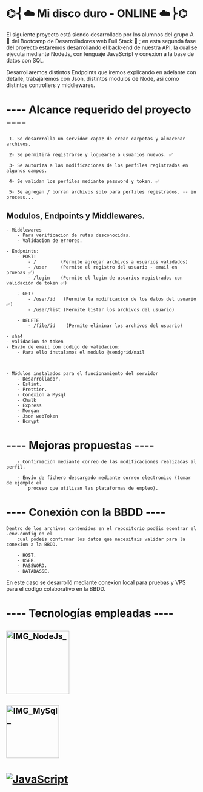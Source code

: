#                                                       ⌬⎨☁️ Mi disco duro - ONLINE ☁️⎬⌬

El siguiente proyecto está siendo desarrollado por los alumnos del grupo A 📝 del Bootcamp de
Desarrolladores web Full Stack 👾 ; en esta segunda fase del proyecto estaremos desarrollando
el back-end de nuestra API, la cual se ejecuta mediante NodeJs, con lenguaje JavaScript y
conexion a la base de datos con SQL.

Desarrollaremos distintos Endpoints que iremos explicando en adelante con detalle, trabajaremos
con Json, distintos modulos de Node, asi como distintos controllers y middlewares.

#  ---- Alcance requerido del proyecto ----

     1- Se desarrrolla un servidor capaz de crear carpetas y almacenar archivos.

     2- Se permitirá registrarse y loguearse a usuarios nuevos. ✅

     3- Se autoriza a las modificaciones de los perfiles registrados en algunos campos.

     4- Se validan los perfiles mediante password y token. ✅

     5- Se agregan / borran archivos solo para perfiles registrados. -- in process...


## Modulos, Endpoints y Middlewares.
    - Middlewares
        - Para verificacion de rutas desconocidas.
        - Validacion de errores.

    - Endpoints:
        - POST:
            - /         (Permite agregar archivos a usuarios validados)
            - /user     (Permite el registro del usuario - email en pruebas ✅)
            - /login    (Permite el login de usuarios registrados con validación de token ✅) 
            
        - GET:
            - /user/id   (Permite la modificacion de los datos del usuario ✅)
            - /user/list (Permite listar los archivos del usuario)

        - DELETE
            - /file/id    (Permite eliminar los archivos del usuario)

    - sha4
    - validacion de token
    - Envío de email con codigo de validacion:
        - Para ello instalamos el modulo @sendgrid/mail

    

    - Módulos instalados para el funcionamiento del servidor
        - Desarrollador.
        - Eslint.
        - Prettier.
        - Conexion a Mysql
        - Chalk
        - Express
        - Morgan
        - Json webToken
        - Bcrypt



# ---- Mejoras propuestas ----

        - Confirmación mediante correo de las modificaciones realizadas al perfil.

        - Envío de fichero descargado mediante correo electronico (tomar de ejemplo el
            proceso que utilizan las plataformas de empleo).

# ---- Conexión con la BBDD ----

    Dentro de los archivos contenidos en el repositorio podéis econtrar el .env.config en el
        cual podeis confirmar los datos que necesitais validar para la conexion a la BBDD. 

        - HOST.
        - USER.
        - PASSWORD.
        - DATABASSE.

En este caso se desarrolló mediante conexion local para pruebas y VPS para el codigo
colaborativo en la BBDD.


# ---- Tecnologías empleadas ----


## <img width="166" alt="IMG_NodeJs_" src="https://user-images.githubusercontent.com/123706095/236196535-2783aca6-aaee-4675-8501-f35ee35d1a5b.png">


## <img width="139" alt="IMG_MySql_" src="https://user-images.githubusercontent.com/123706095/236196551-452673a1-6f0e-4693-8c37-8fbbb3067788.png">

# [![JavaScript](https://img.shields.io/badge/JavaScript-F7DF1E?style=for-the-badge&logo=javascript&logoColor=white&labelColor=101010)]()




